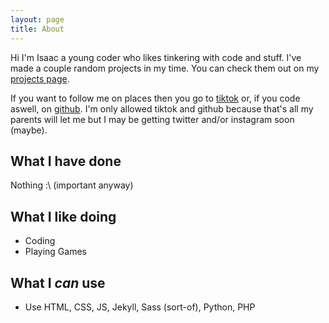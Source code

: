 ```yaml
---
layout: page
title: About
---
```


Hi I'm Isaac a young coder who likes tinkering with code and stuff. I've made a couple random projects in my time. You can check them out on my [projects page](/projects/).

If you want to follow me on places then you go to [tiktok](https://www.tiktok.com/@isaacdoescodes) or, if you code aswell, on [github](https://github.com/isaacdoescodes). I'm only allowed tiktok and github because that's all my parents will let me but I may be getting twitter and/or instagram soon (maybe).

## What I have done

Nothing :\ (important anyway)

## What I like doing

- Coding
- Playing Games

## What I _can_ use

- Use HTML, CSS, JS, Jekyll, Sass (sort-of), Python, PHP